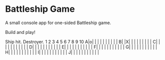 # Battleship Game

A small console app for one-sided Battleship game.

Build and play!

Ship hit. Destroyer.
  1 2 3 4 5 6 7 8 9 10
A|o| | | | | | | | | |
B| |X| | | | | | | | |
C| | | | | | | | | | |
D| | | | | | | | | | |
E| | | | | | | | | | |
F| | | | | | | | | | |
G| | | | | | | | | | |
H| | | | | | | | | | |
I| | | | | | | | | | |
J| | | | | | | | | | |

